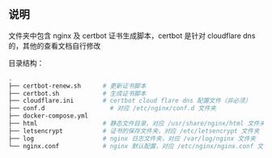 ## 说明

文件夹中包含 nginx 及 certbot 证书生成脚本，certbot 是针对 cloudflare dns 的，其他的查看文档自行修改

目录结构：

``` bash
.
├── certbot-renew.sh      # 更新证书脚本
├── certbot.sh            # 生成证书脚本
├── cloudflare.ini        # certbot cloud flare dns 配置文件（非必须）
├── conf.d                  # 对应 /etc/nginx/conf.d 文件夹
├── docker-compose.yml
├── html                  # 静态文件目录，对应 /usr/share/nginx/html 文件夹
├── letsencrypt           # 证书的保存文件夹，对应 /etc/letsencrypt 文件夹
├── log                   # nginx 日志文件夹，对应 /var/log/nginx 文件夹
└── nginx.conf            # nginx 默认配置，对应 /etc/nginx/nginx.conf 文件

```
